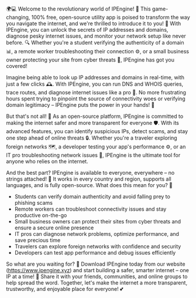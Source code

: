 🌍💻 Welcome to the revolutionary world of IPEngine! 🚀 This game-changing, 100% free, open-source utility app is poised to transform the way you navigate the internet, and we're thrilled to introduce it to you! 🎉 With IPEngine, you can unlock the secrets of IP addresses and domains, diagnose pesky internet issues, and monitor your network setup like never before. 🔍 Whether you're a student verifying the authenticity of a domain 📊, a remote worker troubleshooting their connection ⚙️, or a small business owner protecting your site from cyber threats 💸, IPEngine has got you covered!

Imagine being able to look up IP addresses and domains in real-time, with just a few clicks 🕰️. With IPEngine, you can run DNS and WHOIS queries, trace routes, and diagnose internet issues like a pro 🔧. No more frustrating hours spent trying to pinpoint the source of connectivity woes or verifying domain legitimacy – IPEngine puts the power in your hands! 💪

But that's not all! 🤔 As an open-source platform, IPEngine is committed to making the internet safer and more transparent for everyone 🛡️. With its advanced features, you can identify suspicious IPs, detect scams, and stay one step ahead of online threats 🔒. Whether you're a traveler exploring foreign networks 🗺️, a developer testing your app's performance ⚙️, or an IT pro troubleshooting network issues 👥, IPEngine is the ultimate tool for anyone who relies on the internet.

And the best part? IPEngine is available to everyone, everywhere – no strings attached! 💸 It works in every country and region, supports all languages, and is fully open-source. What does this mean for you? 🤔

* Students can verify domain authenticity and avoid falling prey to phishing scams
* Remote workers can troubleshoot connectivity issues and stay productive on-the-go
* Small business owners can protect their sites from cyber threats and ensure a secure online presence
* IT pros can diagnose network problems, optimize performance, and save precious time
* Travelers can explore foreign networks with confidence and security
* Developers can test app performance and debug issues efficiently

So what are you waiting for? 🎉 Download IPEngine today from our website (https://www.ipengine.xyz) and start building a safer, smarter internet – one IP at a time! 🚀 Share it with your friends, communities, and online groups to help spread the word. Together, let's make the internet a more transparent, trustworthy, and enjoyable place for everyone! 💕